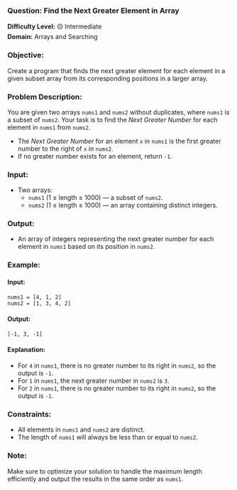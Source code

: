 ### **Question: Find the Next Greater Element in Array**

**Difficulty Level:** 🟡 Intermediate  
**Domain:** Arrays and Searching

### **Objective:**

Create a program that finds the next greater element for each element in a given subset array from its corresponding positions in a larger array.

### **Problem Description:**

You are given two arrays `nums1` and `nums2` without duplicates, where `nums1` is a subset of `nums2`. Your task is to find the _Next Greater Number_ for each element in `nums1` from `nums2`.

- The _Next Greater Number_ for an element `x` in `nums1` is the first greater number to the right of `x` in `nums2`.
- If no greater number exists for an element, return `-1`.

### **Input:**

- Two arrays:
  - `nums1` (1 ≤ length ≤ 1000) — a subset of `nums2`.
  - `nums2` (1 ≤ length ≤ 1000) — an array containing distinct integers.

### **Output:**

- An array of integers representing the next greater number for each element in `nums1` based on its position in `nums2`.

### **Example:**

#### Input:

```plaintext
nums1 = [4, 1, 2]
nums2 = [1, 3, 4, 2]
```

#### Output:

```plaintext
[-1, 3, -1]
```

#### Explanation:

- For `4` in `nums1`, there is no greater number to its right in `nums2`, so the output is `-1`.
- For `1` in `nums1`, the next greater number in `nums2` is `3`.
- For `2` in `nums1`, there is no greater number to its right in `nums2`, so the output is `-1`.

### **Constraints:**

- All elements in `nums1` and `nums2` are distinct.
- The length of `nums1` will always be less than or equal to `nums2`.

### **Note:**

Make sure to optimize your solution to handle the maximum length efficiently and output the results in the same order as `nums1`.

